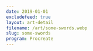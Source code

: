 ```yaml
---
date: 2019-01-01
excludefeed: true
layout: art-detail
filename: /art/some-swords.webp
slug: some-swords
program: Procreate
---
```

